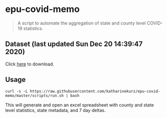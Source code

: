 # epu-covid-memo

> A script to automate the aggregation of state and county level COVID-19 statistics.

<!-- tmpl start -->

## Dataset (last updated Sun Dec 20 14:39:47 2020)

Click [here](https://covid-artifacts.s3.amazonaws.com/records/2020-12-20-143946-covid_artifact.xls) to download.

<!-- tmpl end -->

## Usage

```
curl -s -L https://raw.githubusercontent.com/katharinekurz/epu-covid-memo/master/scripts/run.sh | bash
```

This will generate and open an excel spreadsheet with county and state level statistics, state metadata, and 7 day deltas.